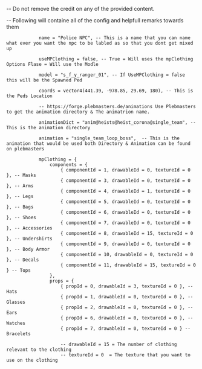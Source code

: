 -- Do not remove the credit on any of the provided content. 

-- Following will containe all of the config and helpfull remarks towards them

                name = "Police NPC", -- This is a name that you can name what ever you want the npc to be labled as so that you dont get mixed up
                
                useMPClothing = false, -- True = Will uses the mpClothing Options Flase = Will use the Modle
                
                model = "s_f_y_ranger_01", -- If UseMPClothing = false this will be the Spawned Ped
                
                coords = vector4(441.39, -978.85, 29.69, 180), -- This is the Peds Location
                
                -- https://forge.plebmasters.de/animations Use Plebmasters to get the animation directory & The animatrion name. 
                
                animationDict = "anim@heists@heist_corona@single_team", -- This is the animation directory
                
                animation = "single_team_loop_boss",  -- This is the animation that would be used both Directory & Animation can be found on plebmasters
                
                mpClothing = {
                    components = {
                        { componentId = 1, drawableId = 0, textureId = 0 }, -- Masks
                        { componentId = 3, drawableId = 0, textureId = 0 }, -- Arms
                        { componentId = 4, drawableId = 1, textureId = 0 }, -- Legs
                        { componentId = 5, drawableId = 0, textureId = 0 }, -- Bags
                        { componentId = 6, drawableId = 0, textureId = 0 }, -- Shoes
                        { componentId = 7, drawableId = 0, textureId = 0 }, -- Accessories
                        { componentId = 8, drawableId = 15, textureId = 0 }, -- Undershirts
                        { componentId = 9, drawableId = 0, textureId = 0 }, -- Body Armor
                        { componentId = 10, drawableId = 0, textureId = 0 }, -- Decals
                        { componentId = 11, drawableId = 15, textureId = 0 } -- Tops
                    },
                    props = {
                        { propId = 0, drawableId = 3, textureId = 0 }, -- Hats
                        { propId = 1, drawableId = 0, textureId = 0 }, -- Glasses
                        { propId = 2, drawableId = 0, textureId = 0 }, -- Ears
                        { propId = 6, drawableId = 0, textureId = 0 }, -- Watches
                        { propId = 7, drawableId = 0, textureId = 0 } -- Bracelets

                        -- drawableId = 15 = The number of clothing relevant to the clothing
                        -- textureId = 0  = The texture that you want to use on the clothing
